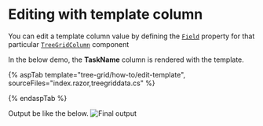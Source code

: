 # Editing with template column

You can edit a template column value by defining the [`Field`](https://help.syncfusion.com/cr/blazor/Syncfusion.Blazor.TreeGrid.TreeGridColumn.html#Syncfusion_Blazor_TreeGrid_TreeGridColumn_Field) property for that particular [`TreeGridColumn`](https://help.syncfusion.com/cr/blazor/Syncfusion.Blazor.TreeGrid.TreeGridColumn.html) component

In the below demo, the **TaskName** column is rendered with the template.

{% aspTab template="tree-grid/how-to/edit-template", sourceFiles="index.razor,treegriddata.cs" %}

{% endaspTab %}

Output be like the below.
![`Final output`](../images/template-edit.PNG)